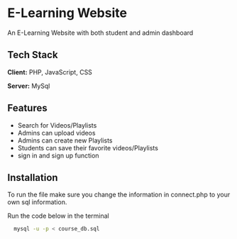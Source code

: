 
# E-Learning Website

An E-Learning Website with both student and admin dashboard


## Tech Stack

**Client:** PHP, JavaScript, CSS

**Server:** MySql


## Features

- Search for Videos/Playlists
- Admins can upload videos
- Admins can create new Playlists
- Students can save their favorite videos/Playlists
- sign in and sign up function


## Installation

To run the file make sure you change the information in connect.php to your own sql information.

Run the code below in the terminal

```bash
  mysql -u -p < course_db.sql
```
    
